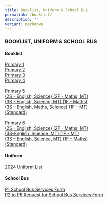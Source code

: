 ```yaml
---
title: Booklist, Uniform & School Bus
permalink: /booklist/
description: ""
variant: markdown
---
```

### BOOKLIST, UNIFORM &amp; SCHOOL BUS

#### Booklist

[]()

 [Primary 1](/files/P1_Merged_Booklists__Online_Purchase_Guide_2024.pdf)        <br>
 [Primary 2](/files/P2_2024.pdf)<br>
 [Primary 3](/files/P3_2024.pdf)
 <br>
 [Primary 4](/files/P4_2024.pdf)<br><br>
 Primary 5      <br> [(2S - English, Science) (2F - Maths, MT)](/files/P5__2S_2F_MAMT___2024.pdf)    <br>   [(3S - English, Science, MT) (1F - Maths)](/files/P5__3S_1F_MA___2024.pdf)   <br> [(3S – English, Maths, Science) (1F – MT)](/files/P5__3S_1F_MT___2024.pdf) <br>
[(Standard)](/files/P5__STD__2024.pdf)<br><br>
Primary 6<br>
[(2S - English, Science) (2F - Maths, MT)](/files/P6__2S_2F_MAMT___2024.pdf)<br>
[(3S-English, Science, MT) (1F - MT)](/files/P6__3S_1F_MT___2024.pdf)<br>
[(3S – English, Science, MT) (1F – Maths)](/files/P6__3S_1F_MA___2024.pdf)<br>
[(Standard)](/files/P6__STD__2024.pdf)





#### Uniform

[2024 Uniform List](/files/Sales_of_Uniform__2024_.pdf)

#### School Bus

[P1 School Bus Services Form](https://drive.google.com/file/d/1BajjN5_T3GtUgQL7rwDhsJlqCvLq1HJr/view?usp=share_link)<br>
[P2 to P6 Request for School Bus Services Form](/files/request%20for%20school%20bus%20services%202024.pdf)